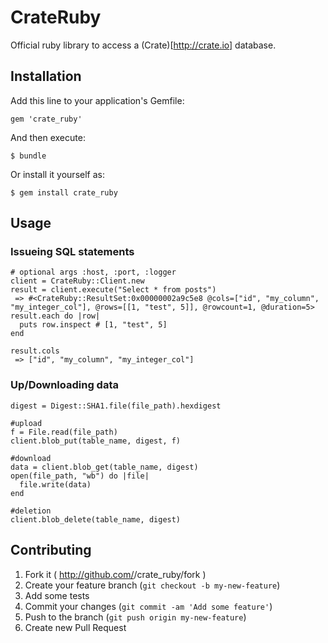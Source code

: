 # CrateRuby

Official ruby library to access a (Crate)[http://crate.io] database.

## Installation

Add this line to your application's Gemfile:

    gem 'crate_ruby'

And then execute:

    $ bundle

Or install it yourself as:

    $ gem install crate_ruby

## Usage

### Issueing SQL statements

    # optional args :host, :port, :logger
    client = CrateRuby::Client.new
    result = client.execute("Select * from posts")
     => #<CrateRuby::ResultSet:0x00000002a9c5e8 @cols=["id", "my_column", "my_integer_col"], @rows=[[1, "test", 5]], @rowcount=1, @duration=5>
    result.each do |row|
      puts row.inspect # [1, "test", 5]
    end

    result.cols
     => ["id", "my_column", "my_integer_col"]

### Up/Downloading data
    digest = Digest::SHA1.file(file_path).hexdigest

    #upload
    f = File.read(file_path)
    client.blob_put(table_name, digest, f)

    #download
    data = client.blob_get(table_name, digest)
    open(file_path, "wb") do |file|
      file.write(data)
    end

    #deletion
    client.blob_delete(table_name, digest)

## Contributing

1. Fork it ( http://github.com/<my-github-username>/crate_ruby/fork )
2. Create your feature branch (`git checkout -b my-new-feature`)
3. Add some tests
4. Commit your changes (`git commit -am 'Add some feature'`)
5. Push to the branch (`git push origin my-new-feature`)
6. Create new Pull Request
